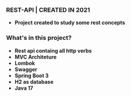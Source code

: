 ### REST-API | CREATED IN 2021

  - <b> Project created to study some rest concepts </b> 
  
### What's in this project?

<b>

- Rest api containg all http verbs
- MVC Architeture 
- Lombok
- Swagger
- Spring Boot 3
- H2 as database
- Java 17


</b>
